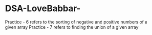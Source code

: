 # DSA-LoveBabbar-
Practice - 6 refers to the sorting of negative and positive numbers of a given array
Practice - 7 refers to finding the union of a given array
